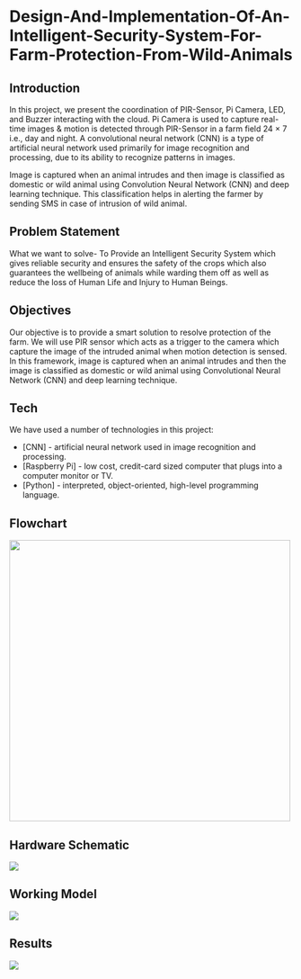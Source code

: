 # Design-And-Implementation-Of-An-Intelligent-Security-System-For-Farm-Protection-From-Wild-Animals

## Introduction

In this project, we present the coordination of PIR-Sensor, Pi Camera, LED, and Buzzer interacting with the cloud.
Pi Camera is used to capture real-time images & motion is detected through PIR-Sensor in a farm field 24 × 7 i.e., day and night. A convolutional neural network (CNN) is a type of artificial neural network used primarily for image recognition and processing, due to its ability to recognize patterns in images. 

Image is captured when an animal intrudes and then image is classified as domestic or wild animal using Convolution Neural Network (CNN) and deep learning technique. This classification helps in alerting the farmer by sending SMS in case of intrusion of wild animal.

## Problem Statement

What we want to solve-
To Provide an Intelligent Security System which  gives reliable security and ensures the safety of the crops which also guarantees the wellbeing of animals while warding them off as well as reduce the loss of Human Life and Injury to Human Beings.

## Objectives

Our objective is to provide a smart solution to resolve protection of the farm.
We will use PIR sensor which acts as a trigger to the camera which capture the image of the intruded animal when motion detection is sensed.
In this framework, image is captured when an animal intrudes and then the image is classified as domestic or wild animal using Convolutional Neural Network (CNN) and deep learning technique. 

## Tech

We have used a number of technologies in this project:

- [CNN] - artificial neural network used in image recognition and processing.
- [Raspberry Pi] - low cost, credit-card sized computer that plugs into a computer monitor or TV.
- [Python] - interpreted, object-oriented, high-level programming language.

## Flowchart

<img src="https://user-images.githubusercontent.com/92449243/179056373-ebffc28a-eaca-497b-b2b4-8f4df9a86af3.png" width="500" height="500">

## Hardware Schematic

<img src="https://user-images.githubusercontent.com/92449243/179058016-21002d46-a2e2-433a-99dc-c9854e8e3213.png" width=“500” height=“500”>

## Working Model

<img src="https://user-images.githubusercontent.com/92449243/179058253-f87db8da-81de-44dd-b5be-bd656b807527.png" width=“500” height=“500”>

## Results

<img src="https://user-images.githubusercontent.com/92449243/179058661-d9cd01e8-e61c-4f06-be36-3ea86689ae41.png" width=“500” height=“500”>

